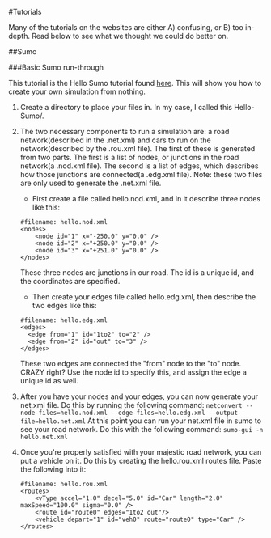 #Tutorials

Many of the tutorials on the websites are either A) confusing, or B) too in-depth. Read below to see what we thought we could do better on.


##Sumo

###Basic Sumo run-through

This tutorial is the Hello Sumo tutorial found [here](http://sumo.dlr.de/wiki/Tutorials/Hello_Sumo). This will show you how to create your own simulation from nothing.

1. Create a directory to place your files in. In my case, I called this Hello-Sumo/.

2. The two necessary components to run a simulation are: a road network(described in the .net.xml) and cars to run on the network(described by the .rou.xml file). The first of these is generated from two parts. The first is a list of nodes, or junctions in the road network(a .nod.xml file). The second is a list of edges, which describes how those junctions are connected(a .edg.xml file). Note: these two files are only used to generate the .net.xml file.
    * First create a file called hello.nod.xml, and in it describe three nodes like this:
    ```
    #filename: hello.nod.xml
    <nodes>
        <node id="1" x="-250.0" y="0.0" />
        <node id="2" x="+250.0" y="0.0" />
        <node id="3" x="+251.0" y="0.0" />
    </nodes>
    ```
    These three nodes are junctions in our road. The id is a unique id, and the coordinates are specified.
    * Then create your edges file called hello.edg.xml, then describe the two edges like this:
    ```
    #filename: hello.edg.xml
    <edges>
      <edge from="1" id="1to2" to="2" />
      <edge from="2" id="out" to="3" />
    </edges>
    ```
    These two edges are connected the "from" node to the "to" node. CRAZY right? Use the node id to specify this, and assign the edge a unique id as well.

3. After you have your nodes and your edges, you can now generate your net.xml file. Do this by running the following command:
`netconvert --node-files=hello.nod.xml --edge-files=hello.edg.xml --output-file=hello.net.xml`
At this point you can run your net.xml file in sumo to see your road network. Do this with the following command:
`sumo-gui -n hello.net.xml`

4. Once you're properly satisfied with your majestic road network, you can put a vehicle on it. Do this by creating the hello.rou.xml routes file. Paste the following into it:
    ```
   #filename: hello.rou.xml
    <routes>
        <vType accel="1.0" decel="5.0" id="Car" length="2.0" maxSpeed="100.0" sigma="0.0" />
        <route id="route0" edges="1to2 out"/>
        <vehicle depart="1" id="veh0" route="route0" type="Car" />
    </routes>
   ``` 

